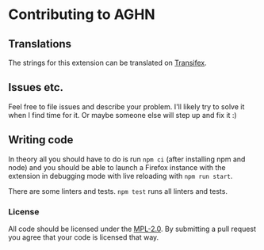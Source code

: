 # Contributing to AGHN

## Translations
The strings for this extension can be translated on [Transifex](https://www.transifex.com/freaktechnik/advanced-github-notifier/).

## Issues etc.
Feel free to file issues and describe your problem. I'll likely try to solve it
when I find time for it. Or maybe someone else will step up and fix it :)

## Writing code
In theory all you should have to do is run `npm ci` (after installing npm and node)
and you should be able to launch a Firefox instance with the extension in debugging
mode with live reloading with `npm run start`.

There are some linters and tests. `npm test` runs all linters and tests.

### License
All code should be licensed under the [MPL-2.0](LICENSE). By submitting a pull
request you agree that your code is licensed that way.
